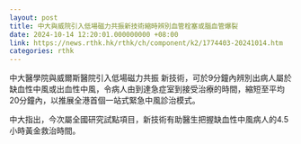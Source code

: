 ```yaml
---
layout: post
title: 中大與威院引入低場磁力共振新技術縮時辨別血管栓塞或腦血管爆裂
date: 2024-10-14 12:20:01.000000000 +08:00
link: https://news.rthk.hk/rthk/ch/component/k2/1774403-20241014.htm
categories: rthk
---
```


中大醫學院與威爾斯醫院引入低場磁力共振 新技術，可於9分鐘內辨別出病人屬於缺血性中風或出血性中風，令病人由到達急症室到接受治療的時間，縮短至平均20分鐘內，以推展全港首個一站式緊急中風診治模式。

中大指出，今次屬全國研究試點項目，新技術有助醫生把握缺血性中風病人的4.5小時黃金救治時間。
